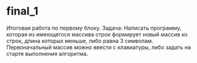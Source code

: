 # final_1
Итоговая работа по первому блоку.
Задача: Написать программу, которая из имеющегося массива строк формирует новый массив из строк, длина которых меньше, либо равна 3 символам.
 Первоначальный массив можно ввести с клавиатуры, либо задать на старте выполнения алгоритма. 
